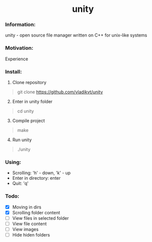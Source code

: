 <h1 align="center">unity</h1>

### Information:
unity - open source file manager written on C++ for unix-like systems

### Motivation:
Experience

### Install:
1. Clone repository 
  > git clone https://github.com/vladikvt/unity
2. Enter in unity folder 
  > cd unity
3. Compile project 
  > make
4. Run unity
  > ./unity

### Using:
- Scrolling: 'h' - down, 'k' - up
- Enter in directory: enter
- Quit: 'q'

### Todo:
- [x] Moving in dirs
- [x] Scrolling folder content
- [ ] View files in selected folder
- [ ] View file content
- [ ] View images
- [ ] Hide hiden folders
